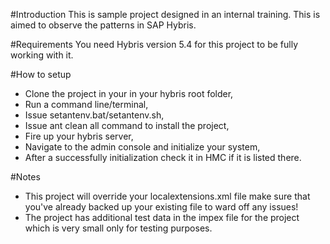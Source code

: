 #Introduction
This is sample project designed in an internal training. This is aimed to observe the patterns in SAP Hybris.

#Requirements
You need Hybris version 5.4 for this project to be fully working with it.

#How to setup
* Clone the project in your in your hybris root folder,
* Run a command line/terminal,
* Issue setantenv.bat/setantenv.sh,
* Issue ant clean all command to install the project,
* Fire up your hybris server,
* Navigate to the admin console and initialize your system,
* After a successfully initialization check it in HMC if it is listed there.

#Notes
* This project will override your localextensions.xml file make sure that you've already backed up your existing file to ward off any issues!
* The project has additional test data in the impex file for the project which is very small only for testing purposes.